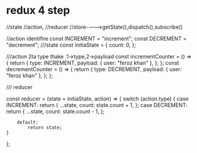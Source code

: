 # redux 4 step
//state
//action,
//reducer
//store---->getState(),dispatch(),subscribe()

//action identifire
const INCREMENT = "increment";
const DECREMENT = "decrement";
///state
const initiaState = {
    count: 0,
};

///action 2ta type thake :1->type,2->payload
const incrementCounter = () => {
    return {
        type: INCREMENT,
        payload: { user: "feroz khan" },
    };
};
const decrementCounter = () => {
    return {
        type: DECREMENT,
        payload: { user: "feroz khan" },
    };
};

/// reducer

const reducer = (state = initiaState, action) => {
    switch (action.type) {
        case INCREMENT:
            return {
                ...state,
                count: state.count + 1,
            };
        case DECREMENT:
            return {
                ...state,
                count: state.count - 1,
            };

        default:
            return state;
    }
};
